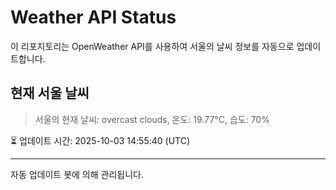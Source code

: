 
# Weather API Status

이 리포지토리는 OpenWeather API를 사용하여 서울의 날씨 정보를 자동으로 업데이트합니다.

## 현재 서울 날씨
> 서울의 현재 날씨: overcast clouds, 온도: 19.77°C, 습도: 70%

⏳ 업데이트 시간: 2025-10-03 14:55:40 (UTC)

---
자동 업데이트 봇에 의해 관리됩니다.
